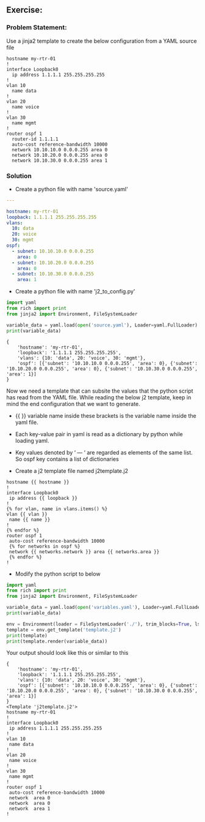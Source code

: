 ## Exercise:
### Problem Statement:
Use a jinja2 template to create the below configuration from a YAML source file

```text
hostname my-rtr-01
!
interface Loopback0
  ip address 1.1.1.1 255.255.255.255
!
vlan 10
  name data
!
vlan 20
  name voice
!
vlan 30
  name mgmt
!
router ospf 1
  router-id 1.1.1.1
  auto-cost reference-bandwidth 10000
  network 10.10.10.0 0.0.0.255 area 0
  network 10.10.20.0 0.0.0.255 area 0
  network 10.10.30.0 0.0.0.255 area 1
```

### Solution
- Create a python file with name 'source.yaml'

```yaml
---

hostname: my-rtr-01
loopback: 1.1.1.1 255.255.255.255
vlans:
  10: data
  20: voice
  30: mgmt
ospf:
  - subnet: 10.10.10.0 0.0.0.255
    area: 0
  - subnet: 10.10.20.0 0.0.0.255
    area: 0
  - subnet: 10.10.30.0 0.0.0.255
    area: 1
```

- Create a python file with name 'j2_to_config.py'

```py
import yaml
from rich import print
from jinja2 import Environment, FileSystemLoader

variable_data = yaml.load(open('source.yaml'), Loader=yaml.FullLoader)
print(variable_data)
```
```text
{
    'hostname': 'my-rtr-01',
    'loopback': '1.1.1.1 255.255.255.255',
    'vlans': {10: 'data', 20: 'voice', 30: 'mgmt'},
    'ospf': [{'subnet': '10.10.10.0 0.0.0.255', 'area': 0}, {'subnet': '10.10.20.0 0.0.0.255', 'area': 0}, {'subnet': '10.10.30.0 0.0.0.255', 'area': 1}]
}
```

Now we need a template that can subsite the values that the python script has read from the YAML file. While reading the below j2 template, keep in mind the end configuration that we want to generate.

- {{ }} variable name inside these brackets is the variable name inside the yaml file.
- Each key-value pair in yaml is read as a dictionary by python while loading yaml.
- Key values denoted by ‘ — ‘ are regarded as elements of the same list. So ospf key contains a list of dictionaries

- Create a j2 template file named j2template.j2

```j2
hostname {{ hostname }}
!
interface Loopback0
 ip address {{ loopback }}
!
{% for vlan, name in vlans.items() %}
vlan {{ vlan }}
 name {{ name }}
! 
{% endfor %}
router ospf 1
 auto-cost reference-bandwidth 10000
 {% for networks in ospf %}
 network {{ networks.network }} area {{ networks.area }}
 {% endfor %}
!
```

- Modify the python script to below

```py
import yaml
from rich import print
from jinja2 import Environment, FileSystemLoader

variable_data = yaml.load(open('variables.yaml'), Loader=yaml.FullLoader)
print(variable_data)

env = Environment(loader = FileSystemLoader('./'), trim_blocks=True, lstrip_blocks=True)
template = env.get_template('template.j2')
print(template)
print(template.render(variable_data))

```
Your output should look like this or similar to this

```output
{
    'hostname': 'my-rtr-01',
    'loopback': '1.1.1.1 255.255.255.255',
    'vlans': {10: 'data', 20: 'voice', 30: 'mgmt'},
    'ospf': [{'subnet': '10.10.10.0 0.0.0.255', 'area': 0}, {'subnet': '10.10.20.0 0.0.0.255', 'area': 0}, {'subnet': '10.10.30.0 0.0.0.255', 'area': 1}]
}
<Template 'j2template.j2'>
hostname my-rtr-01
!
interface Loopback0
 ip address 1.1.1.1 255.255.255.255
!
vlan 10
 name data
! 
vlan 20
 name voice
! 
vlan 30
 name mgmt
! 
router ospf 1
 auto-cost reference-bandwidth 10000
 network  area 0
 network  area 0
 network  area 1
!
```
